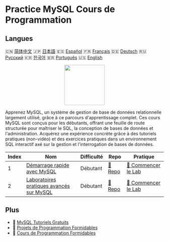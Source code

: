 # Practice MySQL Cours de Programmation

## Langues

🇨🇳 [简体中文](README_zh.md) 🇯🇵 [日本語](README_ja.md) 🇪🇸 [Español](README_es.md) 🇫🇷 [Français](README_fr.md) 🇩🇪 [Deutsch](README_de.md) 🇷🇺 [Русский](README_ru.md) 🇰🇷 [한국어](README_ko.md) 🇧🇷 [Português](README_pt.md) 🇺🇸 [English](README.md) 

<div align="center">
<img width="128px" src="https://file.labex.io/path/3JJy1bOBmUoZ.png">
</div>

Apprenez MySQL, un système de gestion de base de données relationnelle largement utilisé, grâce à ce parcours d'apprentissage complet. Ces cours MySQL sont conçus pour les débutants, offrant une feuille de route structurée pour maîtriser le SQL, la conception de bases de données et l'administration. Acquérez une expérience concrète grâce à des tutoriels pratiques (non-vidéo) et des exercices pratiques dans un environnement SQL interactif axé sur la gestion et l'interrogation de bases de données.

|   Index | Nom                                                                                                   | Difficulté   | Repo                                                                   | Pratique                                                                         |
|---------|-------------------------------------------------------------------------------------------------------|--------------|------------------------------------------------------------------------|----------------------------------------------------------------------------------|
|       1 | [Démarrage rapide avec MySQL](https://labex.io/fr/courses/quick-start-with-mysql)                     | Débutant     | [🔗 Repo](https://github.com/labex-labs/quick-start-with-mysql)        | [🚀 Commencer le Lab](https://labex.io/fr/courses/quick-start-with-mysql)        |
|       2 | [Laboratoires pratiques avancés sur MySQL](https://labex.io/fr/courses/advanced-mysql-practical-labs) | Débutant     | [🔗 Repo](https://github.com/labex-labs/advanced-mysql-practical-labs) | [🚀 Commencer le Lab](https://labex.io/fr/courses/advanced-mysql-practical-labs) |

## Plus

- 🔗 [MySQL Tutoriels Gratuits](https://github.com/labex-labs/mysql-free-tutorials)
- 🔗 [Projets de Programmation Formidables](https://github.com/labex-labs/awesome-programming-projects)
- 🔗 [Cours de Programmation Formidables](https://github.com/labex-labs/awesome-programming-courses)

